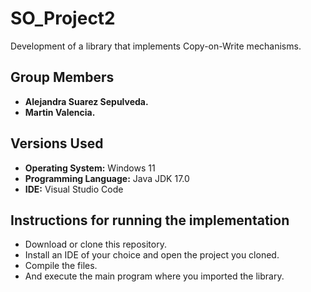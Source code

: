 # SO_Project2
Development of a library that implements Copy-on-Write mechanisms.

## Group Members

- **Alejandra Suarez Sepulveda.**
- **Martin Valencia.**

## Versions Used

- **Operating System:** Windows 11 
- **Programming Language:** Java JDK 17.0
- **IDE:** Visual Studio Code

## Instructions for running the implementation
- Download or clone this repository.
- Install an IDE of your choice and open the project you cloned.
- Compile the files.
- And execute the main program where you imported the library.
